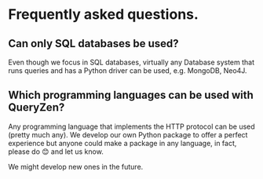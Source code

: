 # Frequently asked questions.

## Can only SQL databases be used?
Even though we focus in SQL databases, virtually any Database system that runs queries and
has a Python driver can be used, e.g. MongoDB, Neo4J.

## Which programming languages can be used with QueryZen?
Any programming language that implements the HTTP protocol can be used (pretty much any). We
develop our own Python package to offer a perfect experience but anyone could make a package in any
language, in fact, please do 😊 and let us know.

We might develop new ones in the future.